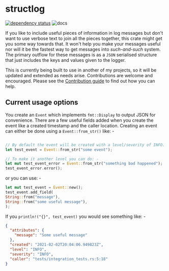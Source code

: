 # structlog

[![dependency status](https://deps.rs/repo/github/JonPulfer/structlog/status.svg)](https://deps.rs/repo/github/JonPulfer/structlog)
![docs](https://docs.rs/structlog/badge.svg)

If you like to include useful pieces of information in log messages but don't want to use verbose text to join all the
pieces together, this crate might get you some way towards that. It won't help you make your messages useful nor will it
be the fastest way to get messages into _such-and-such_ system. The primary outflow for these messages is as a `JSON`
serialised structure that just includes the keys and values given to the logger.

This is currently being built to use in another of my projects, so it will be updated and extended as needs arise.
Contributions are welcome and encouraged. Please see the [Contribution guide](CONTRIBUTING.md) to find out how you can
help.

## Current usage options

You create an `Event` which implements `fmt::Display` to output JSON for convenience. There are a few useful fields
added when you create the event like a created timestamp and the caller location. Creating an event can either be done
using a `Event::from_str()` like: -

```rust

// By default the event will be created with a level/severity of INFO.
let test_event = Event::from_str("some event");

// To make it another level you can do: -
let mut test_event_error = Event::from_str("something bad happened");
test_event_error.error();
```

or you can use: -

```rust
let mut test_event = Event::new();
test_event.add_field(
String::from("message"),
String::from("some useful message"),
);
```

If you `println!("{}", test_event)` you would see something like: -

```json
{
  "attributes": {
    "message": "Some useful message"
  },
  "created": "2021-02-02T20:04:06.949823Z",
  "level": "INFO",
  "severity": "INFO",
  "caller": "tests/integration_tests.rs:5:18"
}
```
